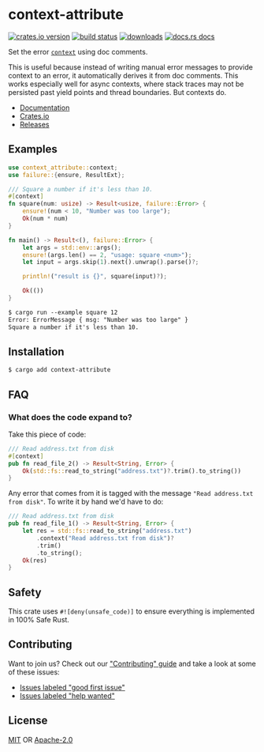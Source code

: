 # context-attribute
[![crates.io version][1]][2] [![build status][3]][4]
[![downloads][5]][6] [![docs.rs docs][7]][8]

Set the error [`context`] using doc comments.

This is useful because instead of writing manual error messages to provide context to an error, it
automatically derives it from doc comments. This works especially well for async contexts, where
stack traces may not be persisted past yield points and thread boundaries. But contexts do.

[`context`]: https://docs.rs/failure/0.1.5/failure/trait.ResultExt.html#tymethod.context

- [Documentation][8]
- [Crates.io][2]
- [Releases][releases]

## Examples
```rust
use context_attribute::context;
use failure::{ensure, ResultExt};

/// Square a number if it's less than 10.
#[context]
fn square(num: usize) -> Result<usize, failure::Error> {
    ensure!(num < 10, "Number was too large");
    Ok(num * num)
}

fn main() -> Result<(), failure::Error> {
    let args = std::env::args();
    ensure!(args.len() == 2, "usage: square <num>");
    let input = args.skip(1).next().unwrap().parse()?;

    println!("result is {}", square(input)?);

    Ok(())
}
```

```txt
$ cargo run --example square 12
Error: ErrorMessage { msg: "Number was too large" }
Square a number if it's less than 10.
```

## Installation
```sh
$ cargo add context-attribute
```

## FAQ
### What does the code expand to?
Take this piece of code:
```rust
/// Read address.txt from disk
#[context]
pub fn read_file_2() -> Result<String, Error> {
    Ok(std::fs::read_to_string("address.txt")?.trim().to_string())
}
```
Any error that comes from it is tagged with the message `"Read address.txt from disk"`. To write it
by hand we'd have to do:

```rust
/// Read address.txt from disk
pub fn read_file_1() -> Result<String, Error> {
    let res = std::fs::read_to_string("address.txt")
        .context("Read address.txt from disk")?
        .trim()
        .to_string();
    Ok(res)
}
```

## Safety
This crate uses ``#![deny(unsafe_code)]`` to ensure everything is implemented in
100% Safe Rust.

## Contributing
Want to join us? Check out our ["Contributing" guide][contributing] and take a
look at some of these issues:

- [Issues labeled "good first issue"][good-first-issue]
- [Issues labeled "help wanted"][help-wanted]

## License
[MIT](./LICENSE-MIT) OR [Apache-2.0](./LICENSE-APACHE)

[1]: https://img.shields.io/crates/v/context-attribute.svg?style=flat-square
[2]: https://crates.io/crates/context-attribute
[3]: https://img.shields.io/travis/yoshuawuyts/context-attribute/master.svg?style=flat-square
[4]: https://travis-ci.org/yoshuawuyts/context-attribute
[5]: https://img.shields.io/crates/d/context-attribute.svg?style=flat-square
[6]: https://crates.io/crates/context-attribute
[7]: https://img.shields.io/badge/docs-latest-blue.svg?style=flat-square
[8]: https://docs.rs/context-attribute

[releases]: https://github.com/yoshuawuyts/context-attribute/releases
[contributing]: https://github.com/yoshuawuyts/context-attribute/blob/master.github/CONTRIBUTING.md
[good-first-issue]: https://github.com/yoshuawuyts/context-attribute/labels/good%20first%20issue
[help-wanted]: https://github.com/yoshuawuyts/context-attribute/labels/help%20wanted
